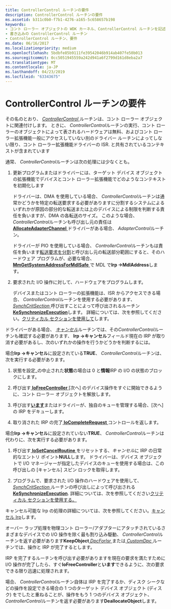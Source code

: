 ```yaml
---
title: ControllerControl ルーチンの要件
description: ControllerControl ルーチンの要件
ms.assetid: b311c0b0-f7b1-4276-a165-5c658657b198
keywords:
- コント ローラー オブジェクトの WDK カーネル、ControllerControl ルーチンを記述
- 書き込みの ControllerControl ルーチン
- ControllerControl ルーチン、要件
ms.date: 06/16/2017
ms.localizationpriority: medium
ms.openlocfilehash: 5bdbfe85b9111fe39542046b914ab407fe50b013
ms.sourcegitcommit: 0cc5051945559a242d941a6f2799d161d8eba2a7
ms.translationtype: MT
ms.contentlocale: ja-JP
ms.lasthandoff: 04/23/2019
ms.locfileid: "63343675"
---
```

# <a name="controllercontrol-routine-requirements"></a>ControllerControl ルーチンの要件





その名のとおり、 [ *ControllerControl* ](https://msdn.microsoft.com/library/windows/hardware/ff542049)ルーチンは、コント ローラー オブジェクトに関連付けします。 ときに、 *ControllerControl*ルーチンの実行、コント ローラーのオブジェクトによって表されるハードウェアは無料、およびコント ローラー拡張機能一般にアクセスしていない別のドライバー ルーチンによってしない限り、コント ローラー拡張機能ドライバーの ISR. と共有されているコンテキストが含まれています

通常、 *ControllerControl*ルーチンは次の処理には少なくとも。

1.  更新プログラムまたはドライバーには、ターゲット デバイス オブジェクトの拡張機能でデバイスとコント ローラー拡張機能でどのようなコンテキストを初期化します

    ドライバーは、DMA を使用している場合、 *ControllerControl*ルーチンは通常かどうかを特定の転送要求する必要がありますに分割するシステムによるいずれかが原因の部分的な転送または上のデバイスによる制限を判断する責任を負いますが、DMA の各転送のサイズ。 このような場合、 *ControllerControl*ルーチンも呼び出し元の責任は[ **AllocateAdapterChannel** ](https://msdn.microsoft.com/library/windows/hardware/ff540573)ドライバーがある場合、 *AdapterControl*ルーチン。

    ドライバーが PIO を使用している場合、 *ControllerControl*ルーチンもは責任を負います[転送要求を分割](splitting-dma-transfer-requests.md)と呼び出し元の転送部分範囲にすると、そのハードウェア プログラムが、必要な場合、 [**MmGetSystemAddressForMdlSafe** ](https://msdn.microsoft.com/library/windows/hardware/ff554559)で MDL で**Irp -&gt;MdlAddress**します。

2.  要求された I/O 操作に対して、ハードウェアをプログラムします。

    デバイスまたはコント ローラーの拡張機能は、ISR からアクセスできる場合、 *ControllerControl*ルーチンを使用する必要があります、 [ *SynchCritSection* ](https://msdn.microsoft.com/library/windows/hardware/ff563928)呼び出すことによって呼び出されるルーチン[ **KeSynchronizeExecution**](https://msdn.microsoft.com/library/windows/hardware/ff553302)します。 詳細については、次を参照してください。[クリティカル セクションを使用して](using-critical-sections.md)します。

ドライバーがある場合、 [*キャンセル*](https://msdn.microsoft.com/library/windows/hardware/ff540742)ルーチンでは、その*ControllerControl*ルーチンも確認する必要があります、 **Irp -&gt;キャンセル**フィールド現在の IRP が取り消す必要があるし、次のいずれかの操作を行うかどうかを判断するには。

場合**Irp -&gt;キャンセル**に設定されている**TRUE**、 *ControllerControl*ルーチンは、次を実行する必要があります。

1.  状態を設定\_の中止された**状態**の場合は 0 と**情報**IRP の I/O の状態のブロックにします。

2.  呼び出す[ **IoFreeController** ](https://msdn.microsoft.com/library/windows/hardware/ff549104) [次へ] のデバイス操作をすぐに開始できるように、コント ローラー オブジェクトを解放します。

3.  呼び出す[**います**](https://msdn.microsoft.com/library/windows/hardware/ff550358)またはドライバーが、独自のキューを管理する場合、[次へ] の IRP をデキューします。

4.  取り消された IRP の完了[ **IoCompleteRequest** ](https://msdn.microsoft.com/library/windows/hardware/ff548343)コントロールを返します。

場合**Irp -&gt;キャンセル**に設定されていない**TRUE**、 *ControllerControl*ルーチンは代わりに、次を実行する必要があります。

1.  呼び出す[ **IoSetCancelRoutine** ](https://msdn.microsoft.com/library/windows/hardware/ff549674)をリセットする、*キャンセル*に IRP の日常的なエントリ ポイント**NULL**します。 ドライバーは、デバイス オブジェクトで I/O マネージャーが指定したデバイスのキューを使用する場合は、この呼び出しの [キャンセル] スピン ロックを取得します。

2.  プログラムで、要求された I/O 操作のハードウェアを使用して、 [ *SynchCritSection* ](https://msdn.microsoft.com/library/windows/hardware/ff563928)ルーチンの呼び出しによって呼び出される[ **KeSynchronizeExecution**](https://msdn.microsoft.com/library/windows/hardware/ff553302). 詳細については、次を参照してください[クリティカル セクションを使用する。](using-critical-sections.md)

キャンセル可能な Irp の処理の詳細については、次を参照してください。[キャンセル Irp](canceling-irps.md)します。

オーバー ラップ処理を物理コント ローラー/アダプターにアタッチされているさまざまなデバイスでの I/O 操作を除く最も割り込み駆動、 *ControllerControl*ルーチンを返す必要があります**KeepObject**[ *DpcForIsr* ](https://msdn.microsoft.com/library/windows/hardware/ff544079)または[ *CustomDpc* ](https://msdn.microsoft.com/library/windows/hardware/ff542972)ルーチンでは、操作と IRP が完了するとします。

IRP を完了するルーチンを呼び出す必要がありますを現在の要求を満たすために I/O 操作が完了したら、すぐ**IoFreeController**と**います**できるように、次の要求できる限り迅速に処理されます。

場合、 *ControllerControl*ルーチン自体は IRP を完了するか、ディスク シークなどの操作を設定できる場合の 1 つのターゲット デバイス オブジェクト (ディスク) をでしたと重ねることが、操作をもう 1 つのデバイス オブジェクト、 *ControllerControl*ルーチンを返す必要があります**DeallocateObject**します。

 

 




